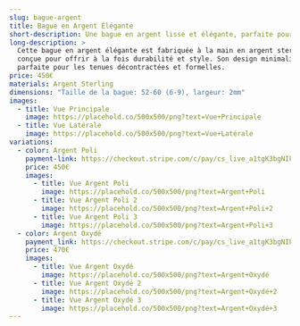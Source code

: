 ```yaml
---
slug: bague-argent
title: Bague en Argent Élégante
short-description: Une bague en argent lisse et élégante, parfaite pour toute occasion.
long-description: >
  Cette bague en argent élégante est fabriquée à la main en argent sterling de haute qualité et
  conçue pour offrir à la fois durabilité et style. Son design minimaliste la rend
  parfaite pour les tenues décontractées et formelles.
price: 450€
materials: Argent Sterling
dimensions: "Taille de la bague: 52-60 (6-9), largeur: 2mm"
images:
  - title: Vue Principale
    image: https://placehold.co/500x500/png?text=Vue+Principale
  - title: Vue Latérale
    image: https://placehold.co/500x500/png?text=Vue+Latérale
variations:
  - color: Argent Poli
    payment-link: https://checkout.stripe.com/c/pay/cs_live_a1tgK3bgNIkv9IDa6dF2JUBy9tWhit2ViXpZ60z5eAShUTXWe16s8Uk1Bj#fidkdWxOYHwnPyd1blppbHNgWjA0SlBWTlxGaXN2Q01%2FaEFES3ZdTmBKQFJ1aU5hZjJpd0lKTUNcNF1dSDFLUFw0ZDBLTFVoc0pfZEhrdWxKRjNBZGJ3PHR8cUhDV0R8RGRLQlNISj1SS3RhNTVcQFMzUWZmbicpJ2N3amhWYHdzYHcnP3F3cGApJ2lkfGpwcVF8dWAnPyd2bGtiaWBabHFgaCcpJ2BrZGdpYFVpZGZgbWppYWB3dic%2FcXdwYHgl
    price: 450€
    images:
      - title: Vue Argent Poli
        image: https://placehold.co/500x500/png?text=Argent+Poli
      - title: Vue Argent Poli 2
        image: https://placehold.co/500x500/png?text=Argent+Poli+2
      - title: Vue Argent Poli 3
        image: https://placehold.co/500x500/png?text=Argent+Poli+3
  - color: Argent Oxydé
    payment_link: https://checkout.stripe.com/c/pay/cs_live_a1tgK3bgNIkv9IDa6dF2JUBy9tWhit2ViXpZ60z5eAShUTXWe16s8Uk1Bj#fidkdWxOYHwnPyd1blppbHNgWjA0SlBWTlxGaXN2Q01%2FaEFES3ZdTmBKQFJ1aU5hZjJpd0lKTUNcNF1dSDFLUFw0ZDBLTFVoc0pfZEhrdWxKRjNBZGJ3PHR8cUhDV0R8RGRLQlNISj1SS3RhNTVcQFMzUWZmbicpJ2N3amhWYHdzYHcnP3F3cGApJ2lkfGpwcVF8dWAnPyd2bGtiaWBabHFgaCcpJ2BrZGdpYFVpZGZgbWppYWB3dic%2FcXdwYHgl
    price: 470€
    images:
      - title: Vue Argent Oxydé
        image: https://placehold.co/500x500/png?text=Argent+Oxydé
      - title: Vue Argent Oxydé 2
        image: https://placehold.co/500x500/png?text=Argent+Oxydé+2
      - title: Vue Argent Oxydé 3
        image: https://placehold.co/500x500/png?text=Argent+Oxydé+3
---
```

